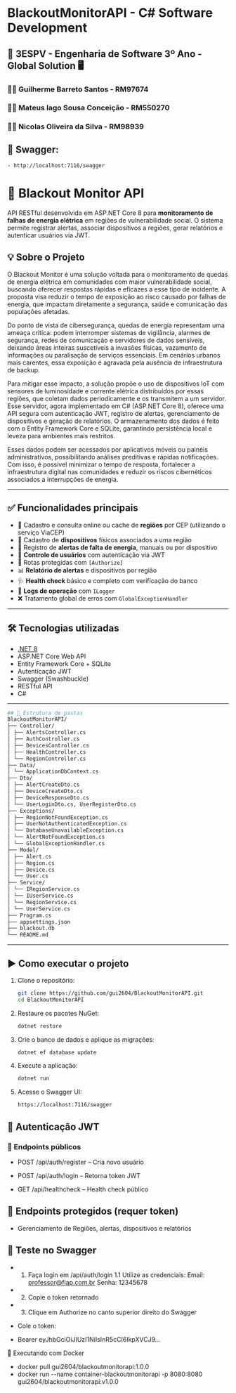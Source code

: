 ﻿# BlackoutMonitorAPI - C# Software Development

## 🚀 3ESPV - Engenharia de Software 3º Ano - Global Solution 🖥️
### 🧑‍💻 Guilherme Barreto Santos - RM97674
### 🧑‍💻 Mateus Iago Sousa Conceição - RM550270
### 🧑‍💻 Nicolas Oliveira da Silva - RM98939 

## 📄 Swagger:
	- http://localhost:7116/swagger

# 🔌 Blackout Monitor API

API RESTful desenvolvida em ASP.NET Core 8 para **monitoramento de falhas de energia elétrica** em regiões de vulnerabilidade social. O sistema permite registrar alertas, associar dispositivos a regiões, gerar relatórios e autenticar usuários via JWT.

## 💡 Sobre o Projeto
O Blackout Monitor é uma solução voltada para o monitoramento de quedas de energia elétrica em comunidades com maior vulnerabilidade social, buscando oferecer respostas rápidas e eficazes a esse tipo de incidente. A proposta visa reduzir o tempo de exposição ao risco causado por falhas de energia, que impactam diretamente a segurança, saúde e comunicação das populações afetadas.

Do ponto de vista de cibersegurança, quedas de energia representam uma ameaça crítica: podem interromper sistemas de vigilância, alarmes de segurança, redes de comunicação e servidores de dados sensíveis, deixando áreas inteiras suscetíveis a invasões físicas, vazamento de informações ou paralisação de serviços essenciais. Em cenários urbanos mais carentes, essa exposição é agravada pela ausência de infraestrutura de backup.

Para mitigar esse impacto, a solução propõe o uso de dispositivos IoT com sensores de luminosidade e corrente elétrica distribuídos por essas regiões, que coletam dados periodicamente e os transmitem a um servidor. Esse servidor, agora implementado em C# (ASP.NET Core 8), oferece uma API segura com autenticação JWT, registro de alertas, gerenciamento de dispositivos e geração de relatórios. O armazenamento dos dados é feito com o Entity Framework Core e SQLite, garantindo persistência local e leveza para ambientes mais restritos.

Esses dados podem ser acessados por aplicativos móveis ou painéis administrativos, possibilitando análises preditivas e rápidas notificações. Com isso, é possível minimizar o tempo de resposta, fortalecer a infraestrutura digital nas comunidades e reduzir os riscos cibernéticos associados a interrupções de energia.

---

## ✅ Funcionalidades principais

- 📍 Cadastro e consulta online ou cache de **regiões** por CEP (utilizando o serviço ViaCEP)
- 📡 Cadastro de **dispositivos** físicos associados a uma região
- 🚨 Registro de **alertas de falta de energia**, manuais ou por dispositivo
- 👤 **Controle de usuários** com autenticação via JWT
- 🔐 Rotas protegidas com `[Authorize]`
- 📊 **Relatório de alertas** e dispositivos por região
- 🩺 **Health check** básico e completo com verificação do banco
- 🧾 **Logs de operação** com `ILogger`
- ❌ Tratamento global de erros com `GlobalExceptionHandler`

---

## 🛠️ Tecnologias utilizadas

- [.NET 8](https://dotnet.microsoft.com)
- ASP.NET Core Web API
- Entity Framework Core + SQLite
- Autenticação JWT
- Swagger (Swashbuckle)
- RESTful API
- C#

---
```bash
## 🧬 Estrutura de pastas
BlackoutMonitorAPI/
├── Controller/
│ ├── AlertsController.cs
│ ├── AuthController.cs
│ ├── DevicesController.cs
│ ├── HealthController.cs
│ └── RegionController.cs
├── Data/
│ └── ApplicationDbContext.cs
├── Dto/
│ ├── AlertCreateDto.cs
│ ├── DeviceCreateDto.cs
│ ├── DeviceResponseDto.cs
│ └── UserLoginDto.cs, UserRegisterDto.cs
├── Exceptions/
│ ├── RegionNotFoundException.cs
│ ├── UserNotAuthenticatedException.cs
│ └── DatabaseUnavailableException.cs
│ └── AlertNotFoundException.cs
│ └── GlobalExceptionHandler.cs
├── Model/
│ ├── Alert.cs
│ ├── Region.cs
│ ├── Device.cs
│ └── User.cs
├── Service/
│ └── IRegionService.cs
│ └── IUserService.cs
│ └── RegionService.cs
│ └── UserService.cs
├── Program.cs
├── appsettings.json
├── blackout.db
└── README.md
```

---

## ▶️ Como executar o projeto

1. Clone o repositório:

   ```bash
   git clone https://github.com/gui2604/BlackoutMonitorAPI.git
   cd BlackoutMonitorAPI
   ```
2. Restaure os pacotes NuGet:
   ```bash
   dotnet restore
   ```
3. Crie o banco de dados e aplique as migrações:
   ```bash
   dotnet ef database update
   ```
4. Execute a aplicação:
   ```bash
   dotnet run
   ```
5. Acesse o Swagger UI:
	```bash
	https://localhost:7116/swagger
   ```

## 🔐 Autenticação JWT
### 📌 Endpoints públicos
- POST /api/auth/register – Cria novo usuário

- POST /api/auth/login – Retorna token JWT

- GET /api/healthcheck – Health check público

## 🔐 Endpoints protegidos (requer token)
- Gerenciamento de Regiões, alertas, dispositivos e relatórios

## 🧪 Teste no Swagger
- 1. Faça login em /api/auth/login
	1.1 Utilize as credenciais:
		Email: professor@fiap.com.br
		Senha: 12345678

- 2. Copie o token retornado

- 3. Clique em Authorize no canto superior direito do Swagger

- Cole o token:
- Bearer eyJhbGciOiJIUzI1NiIsInR5cCI6IkpXVCJ9...

🐳 Executando com Docker
- docker pull gui2604/blackoutmonitorapi:1.0.0
- docker run --name container-blackoutmonitorapi -p 8080:8080 gui2604/blackoutmonitorapi:v1.0.0
